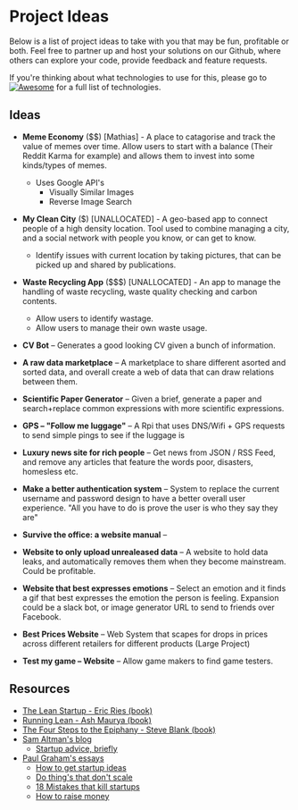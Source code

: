 # Project Ideas

Below is a list of project ideas to take with you that may be fun, profitable or both. Feel free to partner up and host your solutions on our Github, where others can explore your code, provide feedback and feature requests.

If you're thinking about what technologies to use for this, please go to [![Awesome](https://cdn.rawgit.com/sindresorhus/awesome/d7305f38d29fed78fa85652e3a63e154dd8e8829/media/badge.svg)](https://github.com/sindresorhus/awesome) for a full list of technologies.

## Ideas
- **Meme Economy** ($$) [Mathias] - A place to catagorise and track the value of memes over time. Allow users to start with a balance  (Their Reddit Karma for example) and allows them to invest into some kinds/types of memes.
  - Uses Google API's
    - Visually Similar Images
	- Reverse Image Search


- **My Clean City** ($) [UNALLOCATED] - A geo-based app to connect people of a high density location. Tool used to combine managing a city, and a social network with people you know, or can get to know.
  - Identify issues with current location by taking pictures, that can be picked up and shared by publications.


- **Waste Recycling App** ($$$) [UNALLOCATED] - An app to manage the handling of waste recycling, waste quality checking and carbon contents.
    - Allow users to identify wastage.
	- Allow users to manage their own waste usage.


- **CV Bot** – Generates a good looking CV given a bunch of information.


- **A raw data marketplace** – A marketplace to share different asorted and sorted data, and overall create a web of data that can draw relations between them.


- **Scientific Paper Generator** – Given a brief, generate a paper and search+replace common expressions with more scientific expressions.


- **GPS – "Follow me luggage"** – A Rpi that uses DNS/Wifi + GPS requests to send simple pings to see if the luggage is


- **Luxury news site for rich people** – Get news from JSON / RSS Feed, and remove any articles that feature the words poor, disasters, homesless etc.


- **Make a better authentication system** – System to replace the current username and password design to have a better overall user experience. "All you have to do is prove the user is who they say they are"

- **Survive the office: a website manual** –


- **Website to only upload unrealeased data** – A website to hold data leaks, and automatically removes them when they become mainstream. Could be profitable.


- **Website that best expresses emotions** – Select an emotion and it finds a gif that best expresses the emotion the person is feeling. Expansion could be a slack bot, or image generator URL to send to friends over Facebook.


- **Best Prices Website** – Web System that scapes for drops in prices across different retailers for different products (Large Project)


- **Test my game – Website** – Allow game makers to find game testers.



## Resources
- [The Lean Startup - Eric Ries (book)](http://www.amazon.com/The-Lean-Startup-Entrepreneurs-Continuous/dp/0307887898)
- [Running Lean - Ash Maurya (book)](http://www.amazon.com/Running-Lean-Iterate-Works-Series/dp/1449305172)
- [The Four Steps to the Epiphany - Steve Blank (book)](http://www.amazon.com/Four-Steps-Epiphany-Steve-Blank/dp/0989200507)
- [Sam Altman's blog](http://blog.samaltman.com/)
  - [Startup advice, briefly](http://blog.samaltman.com/startup-advice-briefly)
- [Paul Graham's essays](http://www.paulgraham.com/articles.html)
  - [How to get startup ideas](http://www.paulgraham.com/startupideas.html)
  - [Do thing's that don't scale](http://paulgraham.com/ds.html)
  - [18 Mistakes that kill startups](http://www.paulgraham.com/startupmistakes.html)
  - [How to raise money](http://www.paulgraham.com/fr.html)
